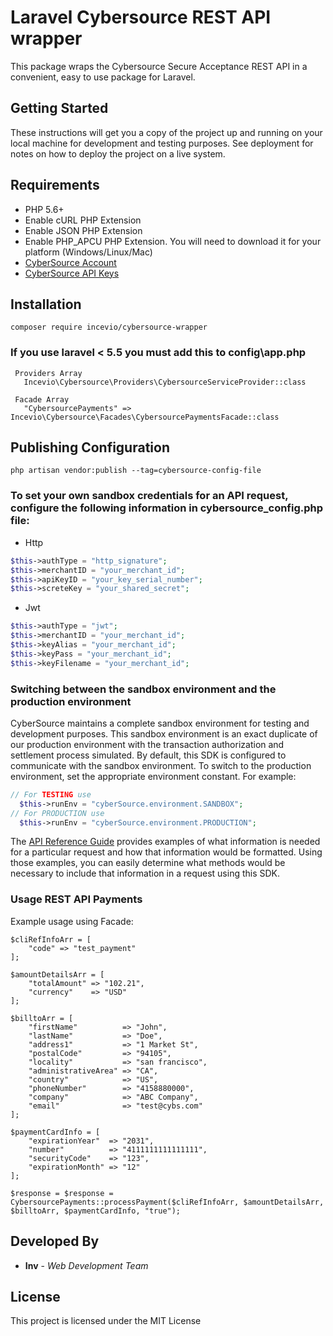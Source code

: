 # Laravel Cybersource REST API wrapper

This package wraps the Cybersource Secure Acceptance REST API in a convenient, easy to use package for Laravel.

## Getting Started

These instructions will get you a copy of the project up and running on your local machine for development and testing purposes. See deployment for notes on how to deploy the project on a live system.

## Requirements
* PHP 5.6+
* Enable cURL PHP Extension
* Enable JSON PHP Extension
* Enable PHP_APCU PHP Extension. You will need to download it for your platform (Windows/Linux/Mac)
* [CyberSource Account](https://developer.cybersource.com/api/developer-guides/dita-gettingstarted/registration.html)
* [CyberSource API Keys](https://developer.cybersource.com/api/developer-guides/dita-gettingstarted/registration/createCertSharedKey.html)

## Installation

```
composer require incevio/cybersource-wrapper
```

### If you use laravel < 5.5 you must add this to config\app.php
```
 Providers Array
   Incevio\Cybersource\Providers\CybersourceServiceProvider::class

 Facade Array
   "CybersourcePayments" => Incevio\Cybersource\Facades\CybersourcePaymentsFacade::class

```

## Publishing Configuration

```
php artisan vendor:publish --tag=cybersource-config-file
```

### To set your own sandbox credentials for an API request, configure the following information in cybersource_config.php file:

  * Http

```php
$this->authType = "http_signature";
$this->merchantID = "your_merchant_id";
$this->apiKeyID = "your_key_serial_number";
$this->screteKey = "your_shared_secret";
```
  * Jwt

```php
$this->authType = "jwt";
$this->merchantID = "your_merchant_id";
$this->keyAlias = "your_merchant_id";
$this->keyPass = "your_merchant_id";
$this->keyFilename = "your_merchant_id";
```

### Switching between the sandbox environment and the production environment
CyberSource maintains a complete sandbox environment for testing and development purposes. This sandbox environment is an exact
duplicate of our production environment with the transaction authorization and settlement process simulated. By default, this SDK is
configured to communicate with the sandbox environment. To switch to the production environment, set the appropriate environment
constant.  For example:

```php
// For TESTING use
  $this->runEnv = "cyberSource.environment.SANDBOX";
// For PRODUCTION use
  $this->runEnv = "cyberSource.environment.PRODUCTION";
```

The [API Reference Guide](https://developer.cybersource.com/api/reference/api-reference.html) provides examples of what information is needed for a particular request and how that information would be formatted. Using those examples, you can easily determine what methods would be necessary to include that information in a request
using this SDK.

### Usage REST API Payments

Example usage using Facade:

```
$cliRefInfoArr = [
	"code" => "test_payment"
];

$amountDetailsArr = [
	"totalAmount" => "102.21",
	"currency"    => "USD"
];

$billtoArr = [
	"firstName"          => "John",
	"lastName"           => "Doe",
	"address1"           => "1 Market St",
	"postalCode"         => "94105",
	"locality"           => "san francisco",
	"administrativeArea" => "CA",
	"country"            => "US",
	"phoneNumber"        => "4158880000",
	"company"            => "ABC Company",
	"email"              => "test@cybs.com"
];

$paymentCardInfo = [
	"expirationYear"  => "2031",
	"number"          => "4111111111111111",
	"securityCode"    => "123",
	"expirationMonth" => "12"
];

$response = $response = CybersourcePayments::processPayment($cliRefInfoArr, $amountDetailsArr, $billtoArr, $paymentCardInfo, "true");
```
## Developed By

* **Inv** - *Web Development Team*

## License

This project is licensed under the MIT License
